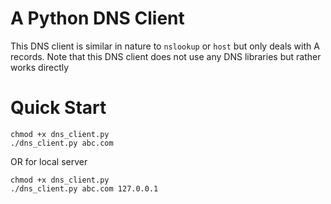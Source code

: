 # A Python DNS Client

This DNS client is similar in nature to `nslookup` or `host` but only deals with A records.
Note that this DNS client does not use any DNS libraries but rather works directly

# Quick Start

```
chmod +x dns_client.py
./dns_client.py abc.com
```
OR for local server
```
chmod +x dns_client.py
./dns_client.py abc.com 127.0.0.1
```

